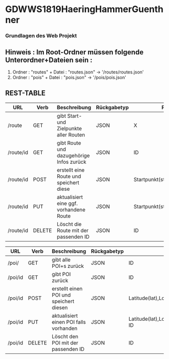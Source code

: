 # GDWWS1819HaeringHammerGuenthner
### Grundlagen des Web Projekt

## Hinweis : Im Root-Ordner müssen folgende Unterordner+Dateien sein : 
1. Ordner : "routes"  +  Datei : "routes.json" -> '/routes/routes.json'
2. Ordner : "pois" + Datei : "pois.json" -> '/pois/pois.json'


## REST-TABLE

| URL      |     Verb     |Beschreibung                               | Rückgabetyp |Parameter|
|----------|--------------|-------------------------------------------|-------------|---------|
|/route    | GET          | gibt Start- und Zielpunkte aller Routen   | JSON        |  X  |
|/route/id | GET          | gibt Route und dazugehörige Infos zurück  | JSON        |  ID  |   
| /route/id|  POST        | erstellt eine Route und speichert diese   | JSON        |Startpunkt(start),Zielpunkt(ziel),ID |  
| /route/id|    PUT       | aktualisiert eine ggf. vorhandene Route   | JSON        |Startpunkt(start),Zielpunkt(ziel) |
| /route/id|    DELETE    | Löscht die Route mit  der passenden ID    | JSON        |ID |


| URL      |     Verb     |Beschreibung                               | Rückgabetyp |Parameter|
|----------|--------------|-------------------------------------------|-------------|---------|
|/poi/ | GET            | gibt alle POI+s zurück  | JSON        |  ID  |   
|/poi/id | GET          | gibt POI zurück  | JSON        |  ID  |   
| /poi/id|  POST        | erstellt einen POI und speichert diesen   | JSON        |Latitude(lat),Longitude(lon),Kategorie(kat),ID |  
| /poi/id|    PUT       | aktualisiert einen POI falls vorhanden| JSON        | Latitude(lat),Longitude(lon),Kategorie(kat), ID |
| /poi/id|    DELETE    | Löscht den POI mit  der passenden ID    | JSON        |ID |






